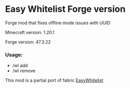 # **Easy Whitelist Forge version**
Forge mod that fixes offline mode issues with UUID

Minecraft version: 1.20.1

Forge version: 47.3.22


### Usage: 
 - /wl add <nickname>
 - /wl remove <nickname>
 
 
This mod is a partial port of fabric [EasyWhitelist](https://github.com/NikitaCartes/EasyWhitelist)
